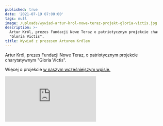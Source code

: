```yaml
---
published: true
date: '2021-07-19 07:00:00'
tags: null
image: /uploads/wywiad-artur-krol-nowe-teraz-projekt-gloria-victis.jpg
description: >-
  Artur Król, prezes Fundacji Nowe Teraz o patriotycznym projekcie charytatywnym
  "Gloria Victis". 
title: Wywiad z prezesem Arturem Królem
---
```


Artur Król, prezes Fundacji Nowe Teraz, o patriotycznym projekcie charytatywnym "Gloria Victis".

Więcej o projekcie [w naszym wcześniejszym wpisie.](https://www.noweteraz.pl/blog/projekt-gloria-victis/)

<div class="relative" style="padding-bottom: 56.25%">
<iframe class="absolute w-full h-full" src="https://www.youtube.com/embed/3LDdPo6RAUE" frameborder="0" allow="accelerometer; autoplay; clipboard-write; encrypted-media; gyroscope; picture-in-picture" allowfullscreen></iframe>
</div>
